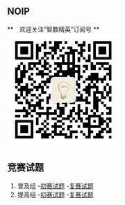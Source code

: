 ## NOIP

**　欢迎关注“智数精英”订阅号 **   
![欢迎关注“智数精英”订阅号](assets/me/img/idea8.jpg)

## 竞赛试题

1. 普及组
    -[初赛试题](junior/preliminary/index.md)
    -[复赛试题](junior/repecharge/index.md)
2. 提高组
    -[初赛试题](senior/preliminary/index.md)
    -[复赛试题](senior/repecharge/index.md)




